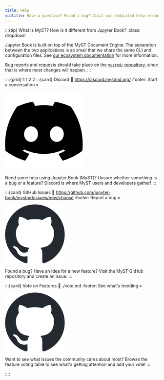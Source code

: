 ```yaml
---
title: Help
subtitle: Have a question? Found a bug? Visit our dedicated help resources. 
---
```


:::{tip} What is MyST? How is it different from Jupyter Book?
:class: dropdown

Jupyter Book is built on top of the MyST Document Engine.
The separation between the two applications is so small that we share the same CLI and configuration files.
See [our ecosystem documentation](ecosystem.md) for more information.

Bug reports and requests should take place on the [`mystmd/` repository](https://github.com/jupyter-book/mystmd), since that is where most changes will happen.
:::

::::{grid} 1 1 2 2
:::{card} Discord
:link: https://discord.mystmd.org/
:footer: Start a conversation »

![](../media/images/discord-mark-black.svg)

Need some help using Jupyter Book (MyST)? Unsure whether something is a bug or a feature? Discord is where MyST users and developers gather!
:::

:::{card} GitHub Issues
:link: https://github.com/jupyter-book/mystmd/issues/new/choose
:footer: Report a bug »

![](../media/images/github-mark.svg)

Found a bug? Have an idea for a new feature? Visit the MyST GitHub repository and create an issue.
:::

:::{card} Vote on Features
:link: ./vote.md
:footer: See what's trending »

![](../media/images/github-mark.svg)

Want to see what issues the community cares about most? Browse the feature voting table to see what's getting attention and add your vote!
:::

::::

